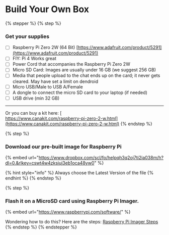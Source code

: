 # Build Your Own Box

{% stepper %}
{% step %}
### Get your supplies

* [ ] Raspberry Pi Zero 2W (64 Bit) [https://www.adafruit.com/product/5291](https://www.adafruit.com/product/5291)
* [ ] FIY: Pi 4 Works great
* [ ] Power Cord that accompanies the Raspberry Pi Zero 2W
* [ ] Micro SD Card: Images are usually under 16 GB (we suggest 256 GB)
* [ ] Media that people upload to the chat ends up on the card; it never gets cleared. May have set a limit on dendroid
* [ ] Micro USB/Male to USB A/Female
* [ ] A dongle to connect the micro SD card to your laptop (if needed)
* [ ] USB drive (min 32 GB)

***

Or you can buy a kit here: [\
https://www.canakit.com/raspberry-pi-zero-2-w.html](https://www.canakit.com/raspberry-pi-zero-2-w.html)
{% endstep %}

{% step %}
### Download our pre‑built image for Raspberry Pi&#x20;

{% embed url="https://www.dropbox.com/scl/fo/helpqh3q2oj7ti2ia038m/h?dl=0.&rlkey=cswt4w4zksiuj3eb1oca48yw0" %}

{% hint style="info" %}
Always choose the Latest Version of the file
{% endhint %}
{% endstep %}

{% step %}
### Flash it on a MicroSD card using Raspberry Pi Imager.

{% embed url="https://www.raspberrypi.com/software/" %}

Wondering how to do this? Here are the steps: [Raspberry Pi Imager Steps](raspberry-pi-imager-steps.md)
{% endstep %}
{% endstepper %}
